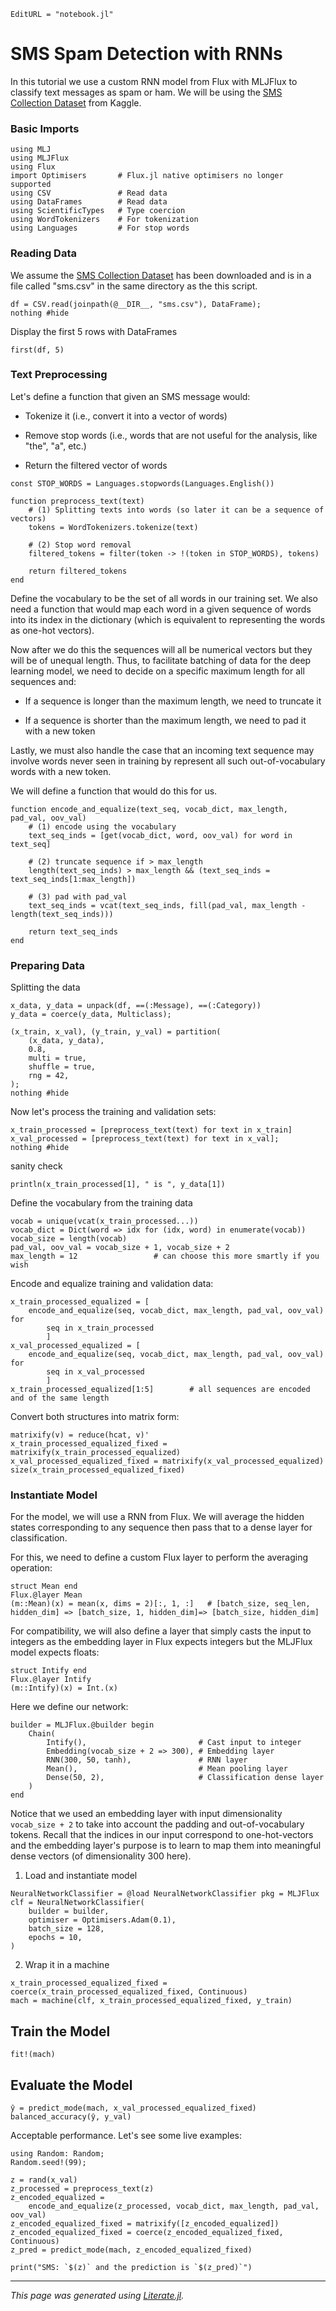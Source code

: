 ```@meta
EditURL = "notebook.jl"
```

# SMS Spam Detection with RNNs

In this tutorial we use a custom RNN model from Flux with MLJFlux to classify text
messages as spam or ham. We will be using the [SMS Collection
Dataset](https://www.kaggle.com/datasets/uciml/sms-spam-collection-dataset) from Kaggle.

### Basic Imports

````@julia
using MLJ
using MLJFlux
using Flux
import Optimisers       # Flux.jl native optimisers no longer supported
using CSV               # Read data
using DataFrames        # Read data
using ScientificTypes   # Type coercion
using WordTokenizers    # For tokenization
using Languages         # For stop words
````

### Reading Data

We assume the [SMS Collection
Dataset](https://www.kaggle.com/datasets/uciml/sms-spam-collection-dataset) has been
downloaded and is in a file called "sms.csv" in the same directory as the this script.

````@julia
df = CSV.read(joinpath(@__DIR__, "sms.csv"), DataFrame);
nothing #hide
````

Display the first 5 rows with DataFrames

````@julia
first(df, 5)
````

### Text Preprocessing
Let's define a function that given an SMS message would:
- Tokenize it (i.e., convert it into a vector of words)

- Remove stop words (i.e., words that are not useful for the analysis, like "the", "a",
  etc.)

- Return the filtered vector of words

````@julia
const STOP_WORDS = Languages.stopwords(Languages.English())

function preprocess_text(text)
    # (1) Splitting texts into words (so later it can be a sequence of vectors)
    tokens = WordTokenizers.tokenize(text)

    # (2) Stop word removal
    filtered_tokens = filter(token -> !(token in STOP_WORDS), tokens)

    return filtered_tokens
end
````

Define the vocabulary to be the set of all words in our training set. We also need a
function that would map each word in a given sequence of words into its index in the
dictionary (which is equivalent to representing the words as one-hot vectors).

Now after we do this the sequences will all be numerical vectors but they will be of
unequal length. Thus, to facilitate batching of data for the deep learning model, we
need to decide on a specific maximum length for all sequences and:

- If a sequence is longer than the maximum length, we need to truncate it

- If a sequence is shorter than the maximum length, we need to pad it with a new token

Lastly, we must also handle the case that an incoming text sequence may involve words
never seen in training by represent all such out-of-vocabulary words with a new token.

We will define a function that would do this for us.

````@julia
function encode_and_equalize(text_seq, vocab_dict, max_length, pad_val, oov_val)
    # (1) encode using the vocabulary
    text_seq_inds = [get(vocab_dict, word, oov_val) for word in text_seq]

    # (2) truncate sequence if > max_length
    length(text_seq_inds) > max_length && (text_seq_inds = text_seq_inds[1:max_length])

    # (3) pad with pad_val
    text_seq_inds = vcat(text_seq_inds, fill(pad_val, max_length - length(text_seq_inds)))

    return text_seq_inds
end
````

### Preparing Data
Splitting the data

````@julia
x_data, y_data = unpack(df, ==(:Message), ==(:Category))
y_data = coerce(y_data, Multiclass);

(x_train, x_val), (y_train, y_val) = partition(
    (x_data, y_data),
    0.8,
    multi = true,
    shuffle = true,
    rng = 42,
);
nothing #hide
````

Now let's process the training and validation sets:

````@julia
x_train_processed = [preprocess_text(text) for text in x_train]
x_val_processed = [preprocess_text(text) for text in x_val];
nothing #hide
````

sanity check

````@julia
println(x_train_processed[1], " is ", y_data[1])
````

Define the vocabulary from the training data

````@julia
vocab = unique(vcat(x_train_processed...))
vocab_dict = Dict(word => idx for (idx, word) in enumerate(vocab))
vocab_size = length(vocab)
pad_val, oov_val = vocab_size + 1, vocab_size + 2
max_length = 12                 # can choose this more smartly if you wish
````

Encode and equalize training and validation data:

````@julia
x_train_processed_equalized = [
    encode_and_equalize(seq, vocab_dict, max_length, pad_val, oov_val) for
        seq in x_train_processed
        ]
x_val_processed_equalized = [
    encode_and_equalize(seq, vocab_dict, max_length, pad_val, oov_val) for
        seq in x_val_processed
        ]
x_train_processed_equalized[1:5]        # all sequences are encoded and of the same length
````

Convert both structures into matrix form:

````@julia
matrixify(v) = reduce(hcat, v)'
x_train_processed_equalized_fixed = matrixify(x_train_processed_equalized)
x_val_processed_equalized_fixed = matrixify(x_val_processed_equalized)
size(x_train_processed_equalized_fixed)
````

### Instantiate Model

For the model, we will use a RNN from Flux. We will average the hidden states
corresponding to any sequence then pass that to a dense layer for classification.

For this, we need to define a custom Flux layer to perform the averaging operation:

````@julia
struct Mean end
Flux.@layer Mean
(m::Mean)(x) = mean(x, dims = 2)[:, 1, :]   # [batch_size, seq_len, hidden_dim] => [batch_size, 1, hidden_dim]=> [batch_size, hidden_dim]
````

For compatibility, we will also define a layer that simply casts the input to integers
as the embedding layer in Flux expects integers but the MLJFlux model expects floats:

````@julia
struct Intify end
Flux.@layer Intify
(m::Intify)(x) = Int.(x)
````

Here we define our network:

````@julia
builder = MLJFlux.@builder begin
    Chain(
        Intify(),                         # Cast input to integer
        Embedding(vocab_size + 2 => 300), # Embedding layer
        RNN(300, 50, tanh),               # RNN layer
        Mean(),                           # Mean pooling layer
        Dense(50, 2),                     # Classification dense layer
    )
end
````

Notice that we used an embedding layer with input dimensionality `vocab_size + 2` to
take into account the padding and out-of-vocabulary tokens. Recall that the indices in
our input correspond to one-hot-vectors and the embedding layer's purpose is to learn to
map them into meaningful dense vectors (of dimensionality 300 here).

1. Load and instantiate model

````@julia
NeuralNetworkClassifier = @load NeuralNetworkClassifier pkg = MLJFlux
clf = NeuralNetworkClassifier(
    builder = builder,
    optimiser = Optimisers.Adam(0.1),
    batch_size = 128,
    epochs = 10,
)
````

2. Wrap it in a machine

````@julia
x_train_processed_equalized_fixed = coerce(x_train_processed_equalized_fixed, Continuous)
mach = machine(clf, x_train_processed_equalized_fixed, y_train)
````

## Train the Model

````@julia
fit!(mach)
````

## Evaluate the Model

````@julia
ŷ = predict_mode(mach, x_val_processed_equalized_fixed)
balanced_accuracy(ŷ, y_val)
````

Acceptable performance. Let's see some live examples:

````@julia
using Random: Random;
Random.seed!(99);

z = rand(x_val)
z_processed = preprocess_text(z)
z_encoded_equalized =
    encode_and_equalize(z_processed, vocab_dict, max_length, pad_val, oov_val)
z_encoded_equalized_fixed = matrixify([z_encoded_equalized])
z_encoded_equalized_fixed = coerce(z_encoded_equalized_fixed, Continuous)
z_pred = predict_mode(mach, z_encoded_equalized_fixed)

print("SMS: `$(z)` and the prediction is `$(z_pred)`")
````

---

*This page was generated using [Literate.jl](https://github.com/fredrikekre/Literate.jl).*

